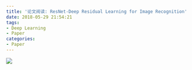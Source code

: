 ```yaml
---
title: '论文阅读: ResNet-Deep Residual Learning for Image Recognition'
date: 2018-05-29 21:54:21
tags:
- Deep Learning
- Paper
categories:
- Paper
---
```

![](t01a73567f957034c8c.png)